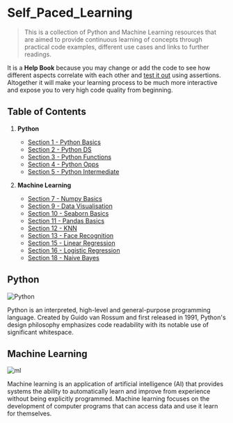 # Self_Paced_Learning

> This is a collection of Python and Machine Learning resources that are aimed to provide continuous learning of concepts through practical code examples, different use cases and links to further readings.

It is a **Help Book** because you may change or add the code to see how different aspects correlate with each other
and [test it out](#testing-the-code) using assertions. Altogether it will make your learning process to be much more interactive and expose you to very high code quality from beginning.

## Table of Contents

1. **Python**
    - [Section 1 - Python Basics](/python/section-1-python-basics/)
    - [Section 2 - Python DS](/python/section-2-python-ds/)
    - [Section 3 - Python Functions](/python/section-3-python-functions/)
    - [Section 4 - Python Opps](/python/section-4-python-oops/)
    - [Section 5 - Python Intermediate](/python/section-5-python-functions/)


2. **Machine Learning**
    - [Section 7 - Numpy Basics](/machine_learning/section-7-numpy-basics)
    - [Section 9 - Data Visualisation](/machine_learning/section-9-data-visualisation)
    - [Section 10 - Seaborn Basics](/machine_learning/section-10-seaborn-basics)
    - [Section 11 - Pandas Basics](/machine_learning/section-11-pandas-basics)
    - [Section 12 - KNN](/machine_learning/section-12-knn)
    - [Section 13 - Face Recognition](/machine_learning/section-13-face_rec(knn))
    - [Section 15 - Linear Regression](/machine_learning/section-15-Linear-reg)
    - [Section 16 - Logistic Regression](/machine_learning/section-16-logistic_regression)
    - [Section 18 - Naive Bayes](/machine_learning/section-18-naive_bayes)


## Python
![Python](https://www.python.org/static/img/python-logo@2x.png)

Python is an interpreted, high-level and general-purpose programming language. Created by Guido van Rossum and first released in 1991, Python's design philosophy emphasizes code readability with its notable use of significant whitespace.

## Machine Learning
![ml](https://www.mrdbourke.com/content/images/size/w2000/2020/07/ml-roadmap-blog-post-header.png)

Machine learning is an application of artificial intelligence (AI) that provides systems the ability to automatically learn and improve from experience without being explicitly programmed. Machine learning focuses on the development of computer programs that can access data and use it learn for themselves.

